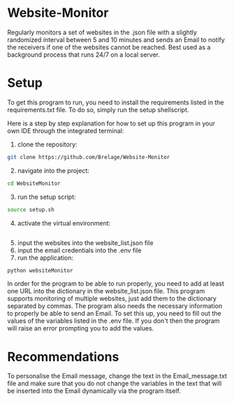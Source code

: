 # Website-Monitor
Regularly monitors a set of websites in the .json file with a slightly randomized interval between 5 and 10 minutes and sends an Email to notify the receivers if one of the websites cannot be reached. Best used as a background process that runs 24/7 on a local server. 


# Setup
To get this program to run, you need to install the requirements listed in the requirements.txt file. To do so, simply run the setup shellscript.

Here is a step by step explanation for how to set up this program in your own IDE through the integrated terminal:
1. clone the repository: 
```bash
git clone https://github.com/Brelage/Website-Monitor
```
2. navigate into the project: 
```bash
cd WebsiteMonitor
```
3. run the setup script: 
```bash 
source setup.sh
```
4. activate the virtual environment: 
```bash source .venv/bin/activate
```
5. input the websites into the website_list.json file
6. input the email credentials into the .env file
7. run the application: 
```bash 
python websiteMonitor
```

In order for the program to be able to run properly, you need to add at least one URL into the dictionary in the website_list.json file. This program supports monitoring of multiple websites, just add them to the dictionary separated by commas.
The program also needs the necessary information to properly be able to send an Email. To set this up, you need to fill out the values of the variables listed in the .env file. If you don't then the program will raise an error prompting you to add the values.


# Recommendations
To personalise the Email message, change the text in the Email_message.txt file and make sure that you do not change the variables in the text that will be inserted into the Email dynamically via the program itself.
